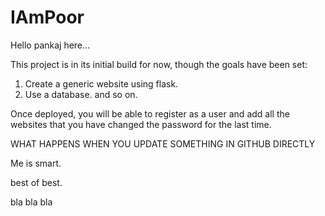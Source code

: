 # IAmPoor
Hello pankaj here...

This project is in its initial build for now, though the goals have been set:

1. Create a generic website using flask.
2. Use a database.
and so on.

Once deployed, you will be able to register as a user and add all the websites that you have changed the password for the last time.


WHAT HAPPENS WHEN YOU UPDATE SOMETHING IN GITHUB DIRECTLY

Me is smart.

best of best.

bla bla bla

